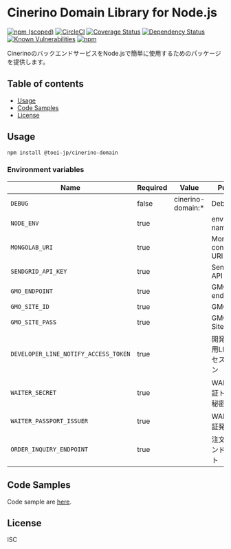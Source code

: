 # Cinerino Domain Library for Node.js

[![npm (scoped)](https://img.shields.io/npm/v/@toei-jp/cinerino-domain.svg)](https://www.npmjs.com/package/@toei-jp/cinerino-domain)
[![CircleCI](https://circleci.com/gh/toei-jp/cinerino-domain.svg?style=svg)](https://circleci.com/gh/toei-jp/cinerino-domain)
[![Coverage Status](https://coveralls.io/repos/github/toei-jp/cinerino-domain/badge.svg?branch=master)](https://coveralls.io/github/toei-jp/cinerino-domain?branch=master)
[![Dependency Status](https://img.shields.io/david/toei-jp/cinerino-domain.svg)](https://david-dm.org/toei-jp/cinerino-domain)
[![Known Vulnerabilities](https://snyk.io/test/github/toei-jp/cinerino-domain/badge.svg)](https://snyk.io/test/github/toei-jp/cinerino-domain)
[![npm](https://img.shields.io/npm/dm/@toei-jp/cinerino-domain.svg)](https://nodei.co/npm/@toei-jp/cinerino-domain/)

CinerinoのバックエンドサービスをNode.jsで簡単に使用するためのパッケージを提供します。

## Table of contents

* [Usage](#usage)
* [Code Samples](#code-samples)
* [License](#license)

## Usage

```shell
npm install @toei-jp/cinerino-domain
```

### Environment variables

| Name                                 | Required | Value             | Purpose                |
|--------------------------------------|----------|-------------------|------------------------|
| `DEBUG`                              | false    | cinerino-domain:* | Debug                  |
| `NODE_ENV`                           | true     |                   | environment name       |
| `MONGOLAB_URI`                       | true     |                   | MongoDB connection URI |
| `SENDGRID_API_KEY`                   | true     |                   | SendGrid API Key       |
| `GMO_ENDPOINT`                       | true     |                   | GMO API endpoint       |
| `GMO_SITE_ID`                        | true     |                   | GMO SiteID             |
| `GMO_SITE_PASS`                      | true     |                   | GMO SitePass           |
| `DEVELOPER_LINE_NOTIFY_ACCESS_TOKEN` | true     |                   | 開発者通知用LINEアクセストークン     |
| `WAITER_SECRET`                      | true     |                   | WAITER許可証トークン秘密鍵       |
| `WAITER_PASSPORT_ISSUER`             | true     |                   | WAITER許可証発行者           |
| `ORDER_INQUIRY_ENDPOINT`             | true     |                   | 注文照会エンドポイント            |

## Code Samples

Code sample are [here](https://github.com/toei-jp/cinerino-domain/tree/master/example).

## License

ISC
